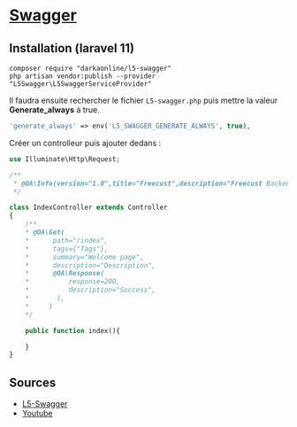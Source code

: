 # [Swagger](readme.md)

## Installation (laravel 11)

```console
composer require "darkaonline/l5-swagger"
php artisan vendor:publish --provider "L5Swagger\L5SwaggerServiceProvider"
```

Il faudra ensuite rechercher le fichier `L5-swagger.php` puis mettre la valeur **Generate_always** à true.  

```php
'generate_always' => env('L5_SWAGGER_GENERATE_ALWAYS', true),
```

Créer un controlleur puis ajouter dedans : 

```php
use Illuminate\Http\Request;

/**
 * @OA\Info(version="1.0",title="Freecust",description="Freecust Backend API")
 */

class IndexController extends Controller
{
    /**
    * @OA\Get(
    *      path="/index",
    *      tags={"Tags"},
    *      summary="Welcome page",
    *      description="Description",
    *      @OA\Response(
    *          response=200,
    *          description="Success",
    *       ),
    *     )
    */

    public function index(){

    }
}
```

## Sources

* [L5-Swagger](https://github.com/DarkaOnLine/L5-Swagger)
* [Youtube](https://www.youtube.com/watch?v=sODdVdIk90c&ab_channel=DavidSilva)
